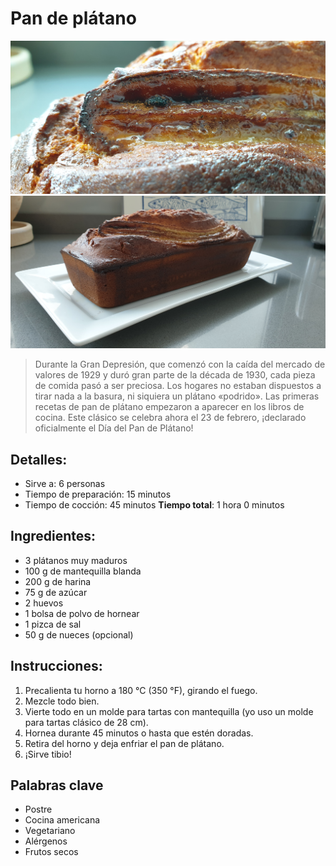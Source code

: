 # Pan de plátano

![Pan de plátano](https://github.com/anamorph/recettes/blob/main/photos/fr-dessert-banana_bread-01.jpg?raw=true)
![Pan de plátano](https://github.com/anamorph/recettes/blob/main/photos/fr-dessert-banana_bread-02.jpg?raw=true)

> Durante la Gran Depresión, que comenzó con la caída del mercado de valores de 1929 y duró gran parte de la década de 1930, cada pieza de comida pasó a ser preciosa. Los hogares no estaban dispuestos a tirar nada a la basura, ni siquiera un plátano «podrido». Las primeras recetas de pan de plátano empezaron a aparecer en los libros de cocina. Este clásico se celebra ahora el 23 de febrero, ¡declarado oficialmente el Día del Pan de Plátano!

## Detalles:
* Sirve a: 6 personas
* Tiempo de preparación: 15 minutos
* Tiempo de cocción: 45 minutos
**Tiempo total**: 1 hora 0 minutos

## Ingredientes:
* 3 plátanos muy maduros
* 100 g de mantequilla blanda
* 200 g de harina
* 75 g de azúcar
* 2 huevos
* 1 bolsa de polvo de hornear
* 1 pizca de sal
* 50 g de nueces (opcional)

## Instrucciones:
1. Precalienta tu horno a 180 °C (350 °F), girando el fuego.
1. Mezcle todo bien.
1. Vierte todo en un molde para tartas con mantequilla (yo uso un molde para tartas clásico de 28 cm).
1. Hornea durante 45 minutos o hasta que estén doradas.
1. Retira del horno y deja enfriar el pan de plátano.
1. ¡Sirve tibio!

## Palabras clave
* Postre
* Cocina americana
* Vegetariano
* Alérgenos
 * Frutos secos